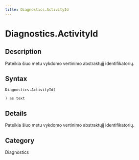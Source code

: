 ```yaml
---
title: Diagnostics.ActivityId
---
```


# Diagnostics.ActivityId


## Description

Pateikia šiuo metu vykdomo vertinimo abstraktųjį identifikatorių.


## Syntax

```powerquery
Diagnostics.ActivityId(

) as text
```


## Details

Pateikia šiuo metu vykdomo vertinimo abstraktųjį identifikatorių.



## Category
Diagnostics

